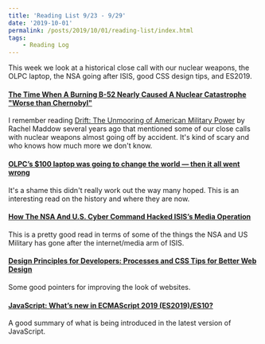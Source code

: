 ```yaml
---
title: 'Reading List 9/23 - 9/29'
date: '2019-10-01'
permalink: /posts/2019/10/01/reading-list/index.html
tags:
	- Reading Log
---
```


This week we look at a historical close call with our nuclear weapons, the OLPC laptop, the NSA going after ISIS, good CSS design tips, and ES2019.
<!-- excerpt -->

#### [The Time When A Burning B-52 Nearly Caused A Nuclear Catastrophe "Worse than Chernobyl"](https://www.thedrive.com/the-war-zone/29945/the-time-when-a-burning-b-52-nearly-caused-a-nuclear-catastrophe-worse-than-chernobyl)

I remember reading [Drift: The Unmooring of American Military Power](https://www.amazon.com/gp/product/B005BUG6T8) by Rachel Maddow several years ago that mentioned some of our close calls with nuclear weapons almost going off by accident. It's kind of scary and who knows how much more we don't know.

#### [OLPC’s \$100 laptop was going to change the world — then it all went wrong](https://www.theverge.com/2018/4/16/17233946/olpcs-100-laptop-education-where-is-it-now)

It's a shame this didn't really work out the way many hoped. This is an interesting read on the history and where they are now.

#### [How The NSA And U.S. Cyber Command Hacked ISIS’s Media Operation](https://www.npr.org/2019/09/26/763545811/how-the-u-s-hacked-isis)

This is a pretty good read in terms of some of the things the NSA and US Military has gone after the internet/media arm of ISIS.

#### [Design Principles for Developers: Processes and CSS Tips for Better Web Design](https://css-tricks.com/design-principles-for-developers-processes-and-css-tips-for-better-web-design/)

Some good pointers for improving the look of websites.

#### [JavaScript: What’s new in ECMAScript 2019 (ES2019)/ES10?](https://medium.com/@selvaganesh93/javascript-whats-new-in-ecmascript-2019-es2019-es10-35210c6e7f4b)

A good summary of what is being introduced in the latest version of JavaScript.
